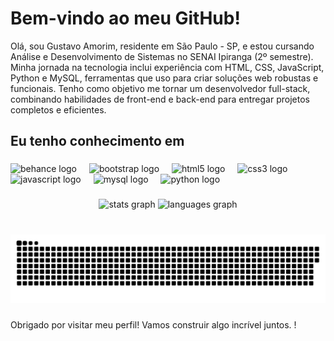 <h1 align="left">Bem-vindo ao meu  GitHub! </h1>


<p align="left">Olá, sou Gustavo Amorim, residente em São Paulo - SP, e estou cursando Análise e Desenvolvimento de Sistemas no SENAI Ipiranga (2º semestre). Minha jornada na tecnologia inclui experiência com HTML, CSS, JavaScript, Python e MySQL, ferramentas que uso para criar soluções web robustas e funcionais. Tenho como objetivo me tornar um desenvolvedor full-stack, combinando habilidades de front-end e back-end para entregar projetos completos e eficientes.</p>

###

<h2 align="left">Eu tenho conhecimento em</h2>

###

<div align="left">
  <img src="https://cdn.jsdelivr.net/gh/devicons/devicon/icons/behance/behance-original.svg" height="40" alt="behance logo"  />
  <img width="12" />
  <img src="https://cdn.jsdelivr.net/gh/devicons/devicon/icons/bootstrap/bootstrap-original.svg" height="40" alt="bootstrap logo"  />
  <img width="12" />
  <img src="https://cdn.jsdelivr.net/gh/devicons/devicon/icons/html5/html5-original.svg" height="40" alt="html5 logo"  />
  <img width="12" />
  <img src="https://cdn.jsdelivr.net/gh/devicons/devicon/icons/css3/css3-original.svg" height="40" alt="css3 logo"  />
  <img width="12" />
  <img src="https://cdn.jsdelivr.net/gh/devicons/devicon/icons/javascript/javascript-original.svg" height="40" alt="javascript logo"  />
  <img width="12" />
  <img src="https://cdn.jsdelivr.net/gh/devicons/devicon/icons/mysql/mysql-original.svg" height="40" alt="mysql logo"  />
  <img width="12" />
  <img src="https://cdn.jsdelivr.net/gh/devicons/devicon/icons/python/python-original.svg" height="40" alt="python logo"  />
</div>

###

<div align="center">
  <img src="https://github-readme-stats.vercel.app/api?username=AmorimGustav0&hide_title=false&hide_rank=false&show_icons=true&include_all_commits=true&count_private=true&disable_animations=false&theme=dracula&locale=en&hide_border=false&order=1" height="150" alt="stats graph"  />
  <img src="https://github-readme-stats.vercel.app/api/top-langs?username=AmorimGustav0&locale=en&hide_title=false&layout=compact&card_width=320&langs_count=5&theme=dracula&hide_border=false&order=2" height="150" alt="languages graph"  />
</div>

###

<br clear="both">

<img src="https://raw.githubusercontent.com/AmorimGustav0/AmorimGustav0/output/snake.svg" alt="Snake animation" />

###

<p align="left">Obrigado por visitar meu perfil! Vamos construir algo incrível juntos. !</p>

###

